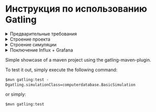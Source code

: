 Инструкция по использованию Gatling
===================================

<details>
    <summary>Предварительные требования</summary>
    
### Java Version
Gatling поддерживает 64битную версию OpenJDK 8 и OpenJDK 11 с HotSpot.
    
<!-- ###Scala Version
Для Gatling 3.5 требуется Scala 2.13. Для версий Gatling с 3.0 до 3.4 требуется Scala 2.12.
-->
   
### Build Tool
В зависимости от инструмента скачайте необходимую версию демо проекта.
В данном примере мы будем использовать Maven.

[Maven](https://github.com/gatling/gatling-maven-plugin-demo)

[Sbt](https://github.com/gatling/gatling-sbt-plugin-demo)

[Gradle](https://github.com/gatling/gatling-gradle-plugin-demo)

### IDE
Советую использовать IntelliJ IDEA с совместимым Scala Plugin.

</details>

<details>
    <summary>Строение проекта</summary>    

![structure](img/structure.png)
    
1) Проект Demo Maven.
2) Основные ресурсы проекта.
3) Основные настройки:
  - `gatling.conf` основные настройки Gatling.
  - `logback-test.xml` настройки логирования и интерфейсов вывода логов.
4) Директория scala содержит пакеты с тестами. Так же есть несколько дополнительных файлов для совместимости с IDE.
5) Директория для хранения собранного проекта.
6) В директории генерируются отчеты по логу запуска (тот что вы видите в консоли).
7) Настройки Maven.
    
</details> 

<details>
    <summary>Строение симуляции</summary>
    
</details>

<details>
    <summary>Поключение Influx + Grafana</summary>
    
</details>

Simple showcase of a maven project using the gatling-maven-plugin.

To test it out, simply execute the following command:

    $mvn gatling:test -Dgatling.simulationClass=computerdatabase.BasicSimulation

or simply:

    $mvn gatling:test
